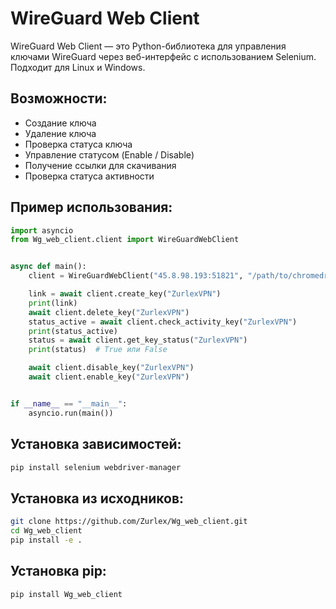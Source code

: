 # WireGuard Web Client

WireGuard Web Client — это Python-библиотека для управления ключами WireGuard через веб-интерфейс с использованием Selenium. Подходит для Linux и Windows.

## Возможности:
-  Создание ключа
-  Удаление ключа
-  Проверка статуса ключа
-  Управление статусом (Enable / Disable)
-  Получение ссылки для скачивания
-  Проверка статуса активности
 
## Пример использования:

```python
import asyncio
from Wg_web_client.client import WireGuardWebClient


async def main():
    client = WireGuardWebClient("45.8.98.193:51821", "/path/to/chromedriver")

    link = await client.create_key("ZurlexVPN")
    print(link)
    await client.delete_key("ZurlexVPN")
    status_active = await client.check_activity_key("ZurlexVPN")
    print(status_active)
    status = await client.get_key_status("ZurlexVPN")
    print(status)  # True или False

    await client.disable_key("ZurlexVPN")
    await client.enable_key("ZurlexVPN")


if __name__ == "__main__":
    asyncio.run(main())
```

## Установка зависимостей:

```bash
pip install selenium webdriver-manager
```

## Установка из исходников:

```bash
git clone https://github.com/Zurlex/Wg_web_client.git
cd Wg_web_client
pip install -e .
```
## Установка pip:
```bash
pip install Wg_web_client
```